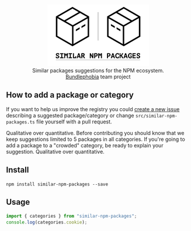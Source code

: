 <div align="center">
  <a href="https://bundlephobia.com/">
    <img src="logo.png" width="278" height="168" alt="similar-npm-packages" />
  </a>
</div>

<div align="center">
  Similar packages suggestions for the NPM ecosystem.<br />
  <a href="https://bundlephobia.com/">Bundlephobia</a> team project
</div>

## How to add a package or category

If you want to help us improve the registry you could [create a new issue](https://github.com/pastelsky/similar-npm-packages/issues/new) describing a suggested package/category or change `src/similar-npm-packages.ts` file yourself with a pull request.

Qualitative over quantitative. Before contributing you should know that we keep suggestions limited to 5 packages in all categories. If you're going to add a package to a "crowded" category, be ready to explain your suggestion. Qualitative over quantitative.

## Install

```
npm install similar-npm-packages --save
```

## Usage

```js
import { categories } from "similar-npm-packages";
console.log(categories.cookie);
```
